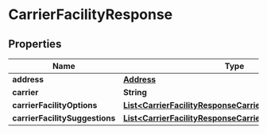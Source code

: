 

# CarrierFacilityResponse

## Properties

Name | Type | Description | Notes
------------ | ------------- | ------------- | -------------
**address** | [**Address**](Address.md) |  |  [optional]
**carrier** | **String** |  |  [optional]
**carrierFacilityOptions** | [**List&lt;CarrierFacilityResponseCarrierFacilityOptions&gt;**](CarrierFacilityResponseCarrierFacilityOptions.md) |  |  [optional]
**carrierFacilitySuggestions** | [**List&lt;CarrierFacilityResponseCarrierFacilitySuggestions&gt;**](CarrierFacilityResponseCarrierFacilitySuggestions.md) |  |  [optional]



